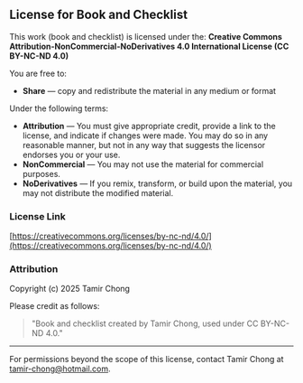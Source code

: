 ## License for Book and Checklist

This work (book and checklist) is licensed under the:
**Creative Commons Attribution-NonCommercial-NoDerivatives 4.0 International License (CC BY-NC-ND 4.0)**

You are free to:

* **Share** — copy and redistribute the material in any medium or format

Under the following terms:

* **Attribution** — You must give appropriate credit, provide a link to the license, and indicate if changes were made. You may do so in any reasonable manner, but not in any way that suggests the licensor endorses you or your use.
* **NonCommercial** — You may not use the material for commercial purposes.
* **NoDerivatives** — If you remix, transform, or build upon the material, you may not distribute the modified material.

### License Link

[https://creativecommons.org/licenses/by-nc-nd/4.0/](https://creativecommons.org/licenses/by-nc-nd/4.0/)

### Attribution

Copyright (c) 2025 Tamir Chong

Please credit as follows:

> "Book and checklist created by Tamir Chong, used under CC BY-NC-ND 4.0."

---

For permissions beyond the scope of this license, contact Tamir Chong at [tamir-chong@hotmail.com](mailto:tamir-chong@hotmail.com).
